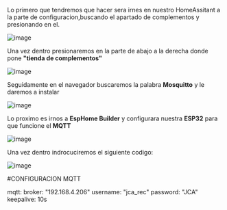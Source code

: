 

Lo primero que tendremos que hacer sera irnes en nuestro HomeAssitant a la parte de configuracion,buscando el apartado de complementos y presionando en el.


![image](https://github.com/user-attachments/assets/2c017f24-2a55-4506-a48a-61e715207778)


Una vez dentro presionaremos en la parte de abajo a la derecha donde pone **"tienda de complementos"**


![image](https://github.com/user-attachments/assets/a88c0e0c-32a9-4df0-97f2-be3e33e2a645)


Seguidamente en el navegador buscaremos la palabra **Mosquitto** y le daremos a instalar


![image](https://github.com/user-attachments/assets/30dec620-5bb2-4082-8c76-e218fcfab579)


Lo proximo es irnos a **EspHome Builder** y configurara nuestra **ESP32** para que funcione el **MQTT**


![image](https://github.com/user-attachments/assets/63100e19-eddf-490b-befd-012d99cd6484)


Una vez dentro indrocuciremos el siguiente codigo:


![image](https://github.com/user-attachments/assets/1d9b6c33-8b24-472b-838e-9de11a6f7d05)


#CONFIGURACION MQTT

mqtt:
  broker: "192.168.4.206"
  username: "jca_rec"
  password: "JCA"
  keepalive: 10s

